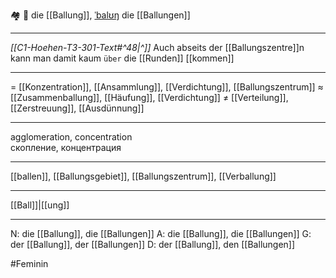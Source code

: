 🏘️ 🔴 die [[Ballung]], [ˈbalʊŋ](https://youglish.com/pronounce/Ballung/german)
die [[Ballungen]]

---
*[[C1-Hoehen-T3-301-Text#^48|^]]* Auch abseits der [[Ballungszentre]]n kann man damit kaum `über` die [[Runden]] [[kommen]]

---
= [[Konzentration]], [[Ansammlung]], [[Verdichtung]], [[Ballungszentrum]]
≈ [[Zusammenballung]], [[Häufung]], [[Verdichtung]]
≠ [[Verteilung]], [[Zerstreuung]], [[Ausdünnung]]

---
agglomeration, concentration  
скопление, концентрация

---
[[ballen]], [[Ballungsgebiet]], [[Ballungszentrum]], [[Verballung]]

---
[[Ball]]|[[ung]]


---
N: die [[Ballung]], die [[Ballungen]]
A: die [[Ballung]], die [[Ballungen]]
G: der [[Ballung]], der [[Ballungen]]
D: der [[Ballung]], den [[Ballungen]]

#Feminin 